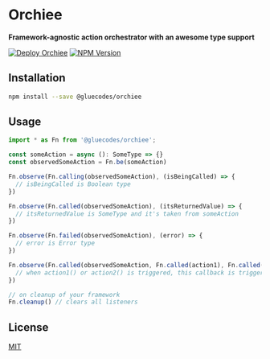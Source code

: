 # Orchiee

**Framework-agnostic action orchestrator with an awesome type support**

[![Deploy Orchiee](https://github.com/chris-czopp/orchiee/actions/workflows/deploy.yml/badge.svg)](https://github.com/chris-czopp/orchiee/actions/workflows/deploy.yml) 
[![NPM Version](https://img.shields.io/npm/v/@gluecodes/orchiee.svg?style=flat)](https://www.npmjs.com/package/@gluecodes/orchiee)


## Installation

```bash
npm install --save @gluecodes/orchiee
```

## Usage

```typescript
import * as Fn from '@gluecodes/orchiee';

const someAction = async (): SomeType => {}
const observedSomeAction = Fn.be(someAction)

Fn.observe(Fn.calling(observedSomeAction), (isBeingCalled) => {
  // isBeingCalled is Boolean type
})

Fn.observe(Fn.called(observedSomeAction), (itsReturnedValue) => {
  // itsReturnedValue is SomeType and it's taken from someAction
})

Fn.observe(Fn.failed(observedSomeAction), (error) => {
  // error is Error type
})

Fn.observe(Fn.called(observedSomeAction, Fn.called(action1), Fn.called(action2)), (itsReturnedValue) => {
  // when action1() or action2() is triggered, this callback is triggered
})

// on cleanup of your framework
Fn.cleanup() // clears all listeners
```

## License

[MIT](https://github.com/gluecodes/orchiee/blob/master/LICENSE.md)
